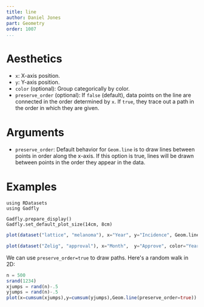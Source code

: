```yaml
---
title: line
author: Daniel Jones
part: Geometry
order: 1007
...
```



# Aesthetics

  * `x`: X-axis position.
  * `y`: Y-axis position.
  * `color` (optional): Group categorically by color.
  * `preserve_order` (optional): If `false` (default), data points on the line are connected in the order determined by `x`. If `true`, they trace out a path in the order in which they are given.	


# Arguments

  * `preserve_order`: Default behavior for `Geom.line` is to draw lines between
    points in order along the x-axis. If this option is true, lines will be
    drawn between points in the order they appear in the data.


# Examples

```{.julia hide="true" results="none"}
using RDatasets
using Gadfly

Gadfly.prepare_display()
Gadfly.set_default_plot_size(14cm, 8cm)
```

```julia
plot(dataset("lattice", "melanoma"), x="Year", y="Incidence", Geom.line)
```

```julia
plot(dataset("Zelig", "approval"), x="Month",  y="Approve", color="Year", Geom.line)
```

We can use `preserve_order=true` to draw paths. Here's a random walk in 2D:

```julia
n = 500
srand(1234)
xjumps = rand(n)-.5
yjumps = rand(n)-.5
plot(x=cumsum(xjumps),y=cumsum(yjumps),Geom.line(preserve_order=true))
```

